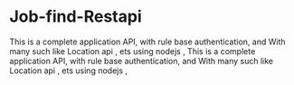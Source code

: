 # Job-find-Restapi
This is a complete application API, with rule base authentication, and With many such like Location api , ets using nodejs ,
This is a complete application API, with rule base authentication, and With many such like Location api , ets using nodejs ,
